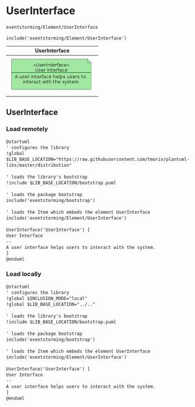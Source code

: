 # UserInterface


```text
eventstorming/Element/UserInterface
```

```text
include('eventstorming/Element/UserInterface')
```



| UserInterface |
| :---: |
| ![illustration for UserInterface](../../eventstorming/Element/UserInterface.Local.png) |




## UserInterface

### Load remotely
```plantuml
@startuml
' configures the library
!global $LIB_BASE_LOCATION="https://raw.githubusercontent.com/tmorin/plantuml-libs/master/distribution"

' loads the library's bootstrap
!include $LIB_BASE_LOCATION/bootstrap.puml

' loads the package bootstrap
include('eventstorming/bootstrap')

' loads the Item which embeds the element UserInterface
include('eventstorming/Element/UserInterface')

UserInterface('UserInterface') [
User Interface
--
A user interface helps users to interact with the system.
]
@enduml
```

### Load locally
```plantuml
@startuml
' configures the library
!global $INCLUSION_MODE="local"
!global $LIB_BASE_LOCATION="../.."

' loads the library's bootstrap
!include $LIB_BASE_LOCATION/bootstrap.puml

' loads the package bootstrap
include('eventstorming/bootstrap')

' loads the Item which embeds the element UserInterface
include('eventstorming/Element/UserInterface')

UserInterface('UserInterface') [
User Interface
--
A user interface helps users to interact with the system.
]
@enduml
```

